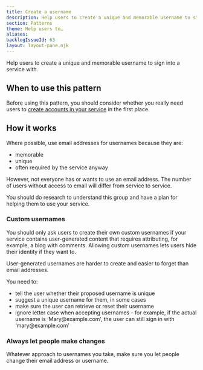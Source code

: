 ```yaml
---
title: Create a username
description: Help users to create a unique and memorable username to sign into a service with
section: Patterns
theme: Help users to…
aliases:
backlogIssueId: 63
layout: layout-pane.njk
---
```


Help users to create a unique and memorable username to sign into a service with.

## When to use this pattern

Before using this pattern, you should consider whether you really need users to [create accounts in your service](/patterns/create-accounts/) in the first place.

## How it works

Where possible, use email addresses for usernames because they are:

- memorable
- unique
- often required by the service anyway

However, not everyone has or wants to use an email address. The number of users without access to email will differ from service to service.

You should do research to understand this group and have a plan for helping them to use your service.

### Custom usernames

You should only ask users to create their own custom usernames if your service contains user-generated content that requires attributing, for example, a blog with comments. Allowing custom usernames lets users hide their identity if they want to.

User-generated usernames are harder to create and easier to forget than email addresses.

You need to:

- tell the user whether their proposed username is unique
- suggest a unique username for them, in some cases
- make sure the user can retrieve or reset their username
- ignore letter case when accepting usernames - for example, if the actual username is ‘Mary<i></i>@example.com’, the user can still sign in with ‘mary<i></i>@example.com’

### Always let people make changes

Whatever approach to usernames you take, make sure you let people change their email address or username.
